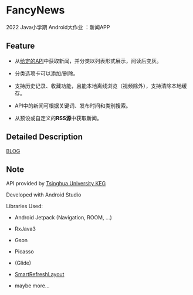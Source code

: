 # FancyNews

2022 Java小学期 Android大作业 ：新闻APP

## Feature

- 从[给定的API](https://api2.newsminer.net/svc/news/queryNewsList?size=15&startDate=2021-08-20&endDate=2021-08-30&words=拜登&categories=科技)中获取新闻，并分类以列表形式展示，阅读后变灰。

- 分类选项卡可以添加/删除。

- 支持历史记录、收藏功能，且能本地离线浏览（视频除外），支持清除本地缓存。

- API中的新闻可根据关键词、发布时间和类别搜索。

- 从预设或自定义的**RSS源**中获取新闻。

## Detailed Description

[BLOG](https://adu2021.github.io/undefined/2022javaDebug/)

## Note

API provided by [Tsinghua University KEG](https://newsminer.net/)

Developed with Android Studio

Libraries Used:

- Android Jetpack (Navigation, ROOM, ...)

- RxJava3

- Gson

- Picasso

- (Glide)

- [SmartRefreshLayout](https://github.com/scwang90/SmartRefreshLayout)

- maybe more...